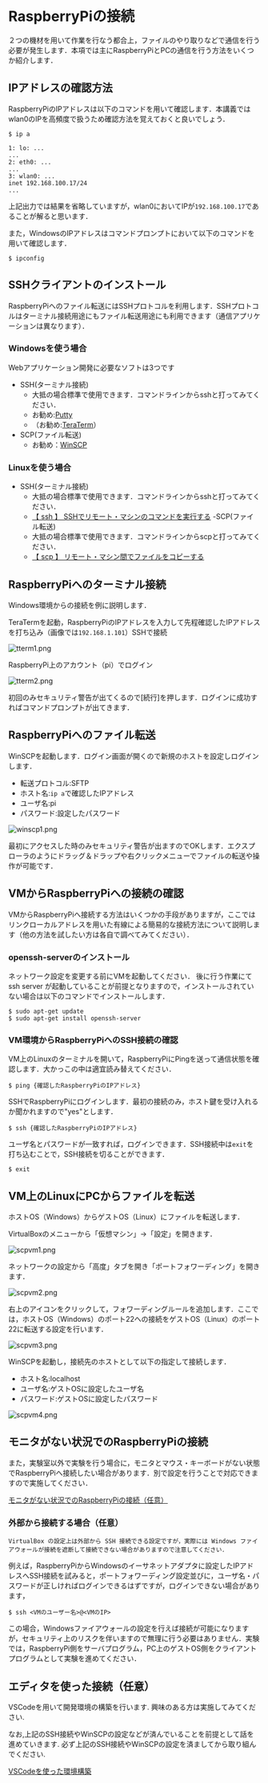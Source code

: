 # RaspberryPiの接続

２つの機材を用いて作業を行なう都合上，ファイルのやり取りなどで通信を行う必要が発生します．本項では主にRaspberryPiとPCの通信を行う方法をいくつか紹介します．

## IPアドレスの確認方法

RaspberryPiのIPアドレスは以下のコマンドを用いて確認します．本講義ではwlan0のIPを高頻度で扱うため確認方法を覚えておくと良いでしょう．

```shell
$ ip a

1: lo: ...
...
2: eth0: ...
...
3: wlan0: ...
inet 192.168.100.17/24
...
```

上記出力では結果を省略していますが，wlan0においてIPが`192.168.100.17`であることが解ると思います．

また，WindowsのIPアドレスはコマンドプロンプトにおいて以下のコマンドを用いて確認します．

```shell
$ ipconfig
```

## SSHクライアントのインストール

RaspberryPiへのファイル転送にはSSHプロトコルを利用します．SSHプロトコルはターミナル接続用途にもファイル転送用途にも利用できます（通信アプリケーションは異なります）．

### Windowsを使う場合

Webアプリケーション開発に必要なソフトは3つです

- SSH(ターミナル接続)
  - 大抵の場合標準で使用できます．コマンドラインからsshと打ってみてください．
  - お勧め:[Putty](https://www.putty.org/)
  - （お勧め:[TeraTerm](https://osdn.net/projects/ttssh2/releases/)）
- SCP(ファイル転送)
  - お勧め：[WinSCP](http://winscp.net/eng/docs/lang:jp)

### Linuxを使う場合

- SSH(ターミナル接続)
  - 大抵の場合標準で使用できます．コマンドラインからsshと打ってみてください．
  - [【 ssh 】 SSHでリモート・マシンのコマンドを実行する](http://itpro.nikkeibp.co.jp/article/COLUMN/20060227/230889/)
-SCP(ファイル転送)
  - 大抵の場合標準で使用できます．コマンドラインからscpと打ってみてください．
  - [【 scp 】 リモート・マシン間でファイルをコピーする](http://itpro.nikkeibp.co.jp/article/COLUMN/20060227/230878/)

## RaspberryPiへのターミナル接続

Windows環境からの接続を例に説明します．

TeraTermを起動，RaspberryPiのIPアドレスを入力して先程確認したIPアドレスを打ち込み（画像では`192.168.1.101`）SSHで接続

![tterm1.png](../../../images/part1/part1_1/tterm1.png)

RaspberryPi上のアカウント（pi）でログイン

![tterm2.png](../../../images/part1/part1_1/tterm2.png)

初回のみセキュリティ警告が出てくるので\[続行\]を押します．ログインに成功すればコマンドプロンプトが出てきます．

## RaspberryPiへのファイル転送

WinSCPを起動します．ログイン画面が開くので新規のホストを設定しログインします．

- 転送プロトコル:SFTP
- ホスト名:`ip a`で確認したIPアドレス
- ユーザ名:pi
- パスワード:設定したパスワード

![winscp1.png](../../../images/part1/part1_1/winscp1.png)

最初にアクセスした時のみセキュリティ警告が出ますのでOKします．エクスプローラのようにドラッグ＆ドラップや右クリックメニューでファイルの転送や操作が可能です．

## VMからRaspberryPiへの接続の確認

VMからRaspberryPiへ接続する方法はいくつかの手段がありますが，ここではリンクローカルアドレスを用いた有線による簡易的な接続方法について説明します（他の方法を試したい方は各自で調べてみてください）．

### openssh-serverのインストール

ネットワーク設定を変更する前にVMを起動してください．
後に行う作業にてssh server が起動していることが前提となりますので，インストールされていない場合は以下のコマンドでインストールします．

```shell
$ sudo apt-get update
$ sudo apt-get install openssh-server
```

### VM環境からRaspberryPiへのSSH接続の確認

VM上のLinuxのターミナルを開いて，RaspberryPiにPingを送って通信状態を確認します．大かっこの中は適宜読み替えてください．

```shell
$ ping {確認したRaspberryPiのIPアドレス}
```

SSHでRaspberryPiにログインします．最初の接続のみ，ホスト鍵を受け入れるか聞かれますので"yes"とします．

```shell
$ ssh {確認したRaspberryPiのIPアドレス}
```

ユーザ名とパスワードが一致すれば，ログインできます．SSH接続中は`exit`を打ち込むことで，SSH接続を切ることができます．

```shell
$ exit
```

## VM上のLinuxにPCからファイルを転送

ホストOS（Windows）からゲストOS（Linux）にファイルを転送します．

VirtualBoxのメニューから「仮想マシン」→「設定」を開きます．

![scpvm1.png](../../../images/part1/part1_1/scpvm1.png)

ネットワークの設定から「高度」タブを開き「ポートフォワーディング」を開きます．

![scpvm2.png](../../../images/part1/part1_1/scpvm2.png)

右上のアイコンをクリックして，フォワーディングルールを追加します．ここでは，ホストOS（Windows）のポート22への接続をゲストOS（Linux）のポート22に転送する設定を行います．

![scpvm3.png](../../../images/part1/part1_1/scpvm3.png)

WinSCPを起動し，接続先のホストとして以下の指定して接続します．

- ホスト名:localhost
- ユーザ名:ゲストOSに設定したユーザ名
- パスワード:ゲストOSに設定したパスワード

![scpvm4.png](../../../images/part1/part1_1/scpvm4.png)

## モニタがない状況でのRaspberryPiの接続

また，実験室以外で実験を行う場合に，モニタとマウス・キーボードがない状態でRaspberryPiへ接続したい場合があります．別で設定を行うことで対応できますので実施してください．

[モニタがない状況でのRaspberryPiの接続（任意）](./connect_raspberry_non_monitor)

### 外部から接続する場合（任意）

```{important}
VirtualBox の設定上は外部から SSH 接続できる設定ですが，実際には Windows ファイアウォールが接続を遮断して接続できない場合がありますので注意してください．
```

例えば，RaspberryPiからWindowsのイーサネットアダプタに設定したIPアドレスへSSH接続を試みると，ポートフォワーディング設定並びに，ユーザ名・パスワードが正しければログインできるはずですが，ログインできない場合があります，

```shell
$ ssh <VMのユーザー名>@<VMのIP>
```

この場合，Windowsファイアウォールの設定を行えば接続が可能になりますが，セキュリティ上のリスクを伴いますので無理に行う必要はありません．実験では，RaspberryPi側をサーバプログラム，PC上のゲストOS側をクライアントプログラムとして実験を進めてください．

## エディタを使った接続（任意）

VSCodeを用いて開発環境の構築を行います.
興味のある方は実施してみてください.

なお,上記のSSH接続やWinSCPの設定などが済んでいることを前提として話を進めていきます.
必ず上記のSSH接続やWinSCPの設定を済ましてから取り組んでください.

[VSCodeを使った環境構築](./environment_building_vscode)
